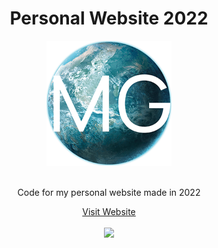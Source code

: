 <h1 align="center">Personal Website 2022</h1>

<div align="center">
  <a href="https://www.martingur.com">
    <img width="200" height="200" alt="cas" src="https://github.com/MartinGurasvili/Personal-Website-2022/blob/main/img/earth.png?raw=true">
  </a>



  <p align="center">
    <br>
    Code for my personal website made in 2022
    <br />
    </p>
   <center><a href="https://www.martingur.com">Visit Website</a></center>
   </div>
<br>
    

    
  

<div align="center">
  <a href="www.martingur.com">
    <img  src="https://user-images.githubusercontent.com/76784461/198206548-0f51fde5-e955-439e-9c04-900a642ae9a5.gif">
  </a>
</div>

